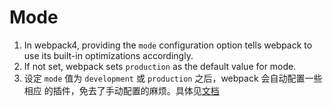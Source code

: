 # Mode
1. In webpack4, providing the `mode` configuration option tells webpack to use
its built-in optimizations accordingly.
2. If not set, webpack sets `production` as the default value for mode.
3. 设定 `mode` 值为 `development` 或 `production` 之后，webpack 会自动配置一些相应
的插件，免去了手动配置的麻烦。具体见[文档](https://webpack.js.org/concepts/mode/)
